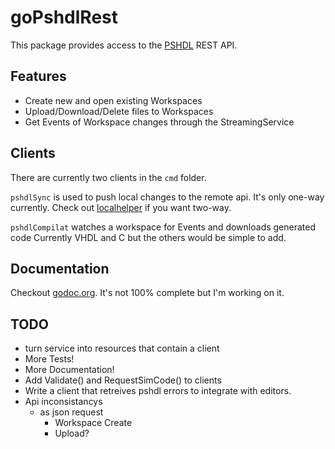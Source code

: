 goPshdlRest
===========

This package provides access to the [PSHDL](http://pshdl.org) REST API.


## Features
* Create new and open existing Workspaces
* Upload/Download/Delete files to Workspaces
* Get Events of Workspace changes through the StreamingService

## Clients
There are currently two clients in the `cmd` folder.

`pshdlSync` is used to push local changes to the remote api.
It's only one-way currently. Check out [localhelper](http://code.pshdl.org/pshdl.localhelper/wiki/Home) if you want two-way.


`pshdlCompilat` watches a workspace for Events and downloads generated code
Currently VHDL and C but the others would be simple to add.

## Documentation
Checkout [godoc.org](http://godoc.org/github.com/cryptix/goPshdlRest/api).
It's not 100% complete but I'm working on it.


## TODO
* turn service into resources that contain a client
* More Tests!
* More Documentation!
* Add Validate() and RequestSimCode() to clients
* Write a client that retreives pshdl errors to integrate with editors.
* Api inconsistancys
    - as json request
        - Workspace Create
        - Upload?
